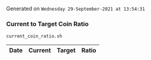 Generated on `Wednesday 29-September-2021 at 13:54:31`

### Current to Target Coin Ratio
`current_coin_ratio.sh`

Date|Current|Target|Ratio
---|---|---|---
